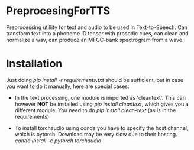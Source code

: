 # PreprocesingForTTS

Preprocessing utillity for text and audio to be used in Text-to-Speech. Can transform text into a phoneme ID tensor with prosodic cues, can clean and normalize a wav, can produce an MFCC-bank spectrogram from a wave.

# Installation

Just doing _pip install -r requirements.txt_ should be sufficient, but in case you want to do it manually, here are special cases:

- In the text processing, one module is imported as 'cleantext'. This can however **NOT** be installed using _pip install cleantext_, which gives you a different module. You need to do _pip install clean-text_ (as is in the requirements)

- To install torchaudio using conda you have to specify the host channel, which is pytorch. Download may be very slow due to their hosting.  
_conda install -c pytorch torchaudio_